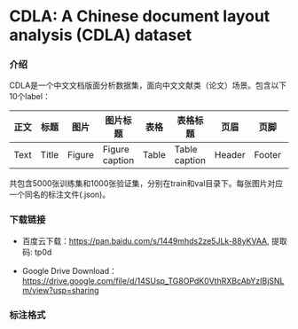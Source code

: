 # CDLA: A Chinese document layout analysis (CDLA) dataset

### 介绍

CDLA是一个中文文档版面分析数据集，面向中文文献类（论文）场景。包含以下10个label：

|正文|标题|图片|图片标题|表格|表格标题|页眉|页脚|注释|公式|
|---|---|---|---|---|---|---|---|---|---|
|Text|Title|Figure|Figure caption|Table|Table caption|Header|Footer|Reference|Equation|

共包含5000张训练集和1000张验证集，分别在train和val目录下。每张图片对应一个同名的标注文件(.json)。

### 下载链接

- 百度云下载：https://pan.baidu.com/s/1449mhds2ze5JLk-88yKVAA, 提取码: tp0d

- Google Drive Download：https://drive.google.com/file/d/14SUsp_TG8OPdK0VthRXBcAbYzIBjSNLm/view?usp=sharing
### 标注格式
